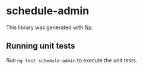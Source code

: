 # schedule-admin

This library was generated with [Nx](https://nx.dev).

## Running unit tests

Run `ng test schedule-admin` to execute the unit tests.
